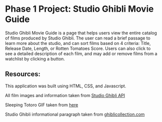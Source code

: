 # Phase 1 Project: Studio Ghibli Movie Guide

Studio Ghibli Movie Guide is a page that helps users view the entire catalog of films produced by Studio Ghibli. The user can read a brief passage to learn more about the studio, and can sort films based on 4 criteria: Title, Release Date, Length, or Rotten Tomatoes Score. Users can also click to see a detailed description of each film, and may add or remove films from a watchlist by clicking a button.

## Resources:

This application was built using HTML, CSS, and Javascript.

All film images and information taken from [Studio Ghibli API](https://ghibliapi.herokuapp.com/#)

Sleeping Totoro GIF taken from [here](https://thumbs.gfycat.com/OfficialShortDotterel-mobile.mp4)

Studio Ghibli informational paragraph taken from [ghiblicollection.com](https://ghiblicollection.com/about)



